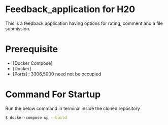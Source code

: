 # Feedback_application for H20

This is a feedback application having options for rating, comment and a file submission. 

# Prerequisite

* [Docker Compose]
* [Docker]
* [Ports] : 3306,5000 need not be occupied

# Command For Startup

Run the below command in terminal inside the cloned repository

```sh
$ docker-compose up --build
```

